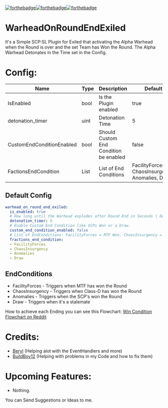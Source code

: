 [![forthebadge](https://forthebadge.com/images/badges/built-with-love.svg)](https://forthebadge.com)[![forthebadge](https://forthebadge.com/images/badges/check-it-out.svg)](https://forthebadge.com)[![forthebadge](https://forthebadge.com/images/badges/made-with-c-sharp.svg)](https://forthebadge.com)

# WarheadOnRoundEndExiled
It's a Simple SCP:SL Plugin for Exiled that activating the Alpha Warhead when the Round is over and the set Team has Won the Round. The Alpha Warhead Detonates in the Time set in the Config.

# Config:
| Name | Type | Description | Default |
| ---- | ---- | ---- | ---- |
| IsEnabled | bool | Is the Plugin enabled | true |
| detonation_timer | uint | Detonation Time | 5 |
| CustomEndConditionEnabled | bool | Should Custom End Condition be enabled | false |
| FactionsEndCondition | List<LeadingTeam> | List of End Conditions | FacilityForces, ChaosInsurgency, Anomalies, Draw |

## Default Config
```yml
warhead_on_round_end_exiled:
  is_enabled: true
  # How long until the Warhead explodes after Round End in Seconds | Default = 5
  detonation_timer: 5
  # Enable Custom End Condition like SCPs Won or a Draw.
  custom_end_condition_enabled: false
  # List of EndConditions: FacilityForces = MTF Won, ChaosInsurgency = D-Boys Won, Anomalies = SCPs Won, Draw = It's a Draw. If you set all, the warhead always explodes after round.
  fractions_end_condition:
  - FacilityForces
  - ChaosInsurgency
  - Anomalies
  - Draw
```

## EndConditions
- FacilityForces - Triggers when MTF has won the Round
- ChaosInsurgency - Triggers when Class-D has won the Round
- Anomalies - Triggers when the SCP's won the Round
- Draw - Triggers when it's a stalemate

How to achieve each Ending you can see this Flowchart: [Win Condition Flowchart on Reddit](https://www.reddit.com/r/SCPSecretLab/comments/gzyl0t/win_condition_flowchart/)

# Credits:
- [Beryl](https://github.com/SebasCapo) (Helping alot with the EventHandlers and more)
- [BuildBoy12](https://github.com/BuildBoy12) (Helping with problems in my Code and how to fix them)

# Upcoming Features:
- Nothing.

You can Send Suggestions or Ideas to me.
